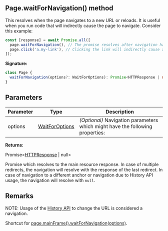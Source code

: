## Page.waitForNavigation() method

This resolves when the page navigates to a new URL or reloads. It is useful when you run code that will indirectly cause the page to navigate. Consider this example:

```js
const [response] = await Promise.all([
  page.waitForNavigation(), // The promise resolves after navigation has finished
  page.click('a.my-link'), // Clicking the link will indirectly cause a navigation
]);
```

**Signature:**

```typescript
class Page {
  waitForNavigation(options?: WaitForOptions): Promise<HTTPResponse | null>;
}
```

## Parameters

| Parameter | Type                                            | Description                                                                        |
| --------- | ----------------------------------------------- | ---------------------------------------------------------------------------------- |
| options   | [WaitForOptions](./puppeteer.waitforoptions.md) | <i>(Optional)</i> Navigation parameters which might have the following properties: |

**Returns:**

Promise&lt;[HTTPResponse](./puppeteer.httpresponse.md) \| null&gt;

Promise which resolves to the main resource response. In case of multiple redirects, the navigation will resolve with the response of the last redirect. In case of navigation to a different anchor or navigation due to History API usage, the navigation will resolve with `null`.

## Remarks

NOTE: Usage of the [History API](https://developer.mozilla.org/en-US/docs/Web/API/History_API) to change the URL is considered a navigation.

Shortcut for [page.mainFrame().waitForNavigation(options)](./puppeteer.frame.waitfornavigation.md).
